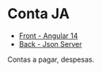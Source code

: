 # Conta JA

* [Front - Angular 14](./back/)
* [Back - Json Server](./front/)

Contas a pagar, despesas.